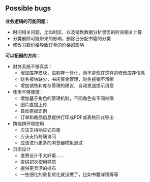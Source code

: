 ## Possible bugs

**业务逻辑的可能问题：**

- 时间相关问题，比如时区、以及销售数据分析里面的时间相关计算
- 分类删除可能带来的影响，删除已分配书籍的分类
- 修改书籍价格导致订单的价格的影响



**可以拓展的方向：**

- 财务系统不够真实：
  - 增加库存模块，进销存一体化，而不是现在这样的修改库存信息
  - 财务板块缺少，书店资金管理，财务报销不清晰
  - 增加销售和库存管理的建议，自动发送提示消息
- 使用不够便捷：
  - 增加基于角色的管理机制，不同角色有不同权限
  - 图片直接上传
  - 自动票据识别
  - 订单和商品信息提供打印成PDF或表格形式导出
- 跨端跨环境使用
  - 应该支持响应式布局
  - 应该支持跨端访问
  - 应该进行更多的浏览器模拟测试
- 页面设计
  - 直男设计不太好看......
  - 提供初次使用导航
  - 提供更灵活的排布
  - 一些细化的重复优化就没做了，比如书籍详情等等